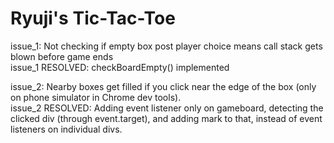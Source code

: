 # Ryuji's Tic-Tac-Toe   

issue_1: Not checking if empty box post player choice means call stack gets blown before game ends   
issue_1 RESOLVED: checkBoardEmpty() implemented   

issue_2: Nearby boxes get filled if you click near the edge of the box (only on phone simulator in Chrome dev tools).   
issue_2 RESOLVED: Adding event listener only on gameboard, detecting the clicked div (through event.target), and adding mark to that, instead of event listeners on individual divs.